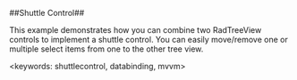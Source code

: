 ##Shuttle Control##

This example demonstrates how you can combine two RadTreeView controls to implement a shuttle control. You can easily move/remove one or multiple select items from one to the other tree view.

<keywords: shuttlecontrol, databinding, mvvm>